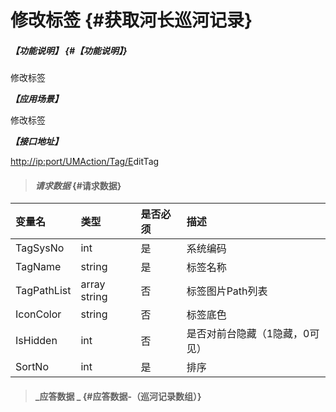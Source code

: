 # 修改标签 {#获取河长巡河记录}

##### _【功能说明】_ {#【功能说明】}

修改标签

_**【应用场景】**_

修改标签

_**【接口地址】**_

[http://ip:port/UMAction/Tag/E](http://ip:port/HMQuery/PatrolRiver/GetPatrolRivers)ditTag

> #### _请求数据_ {#请求数据}

| 变量名 | 类型 | 是否必须 | 描述 |
| :--- | :--- | :--- | :--- |
| TagSysNo | int | 是 | 系统编码 |
| TagName | string | 是 | 标签名称 |
| TagPathList | array string | 否 | 标签图片Path列表 |
| IconColor | string | 否 | 标签底色 |
| IsHidden | int | 否 | 是否对前台隐藏（1隐藏，0可见） |
| SortNo| int | 是 | 排序|



> #### _应答数据 _ {#应答数据-（巡河记录数组）}



